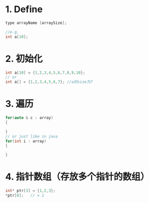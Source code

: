  # 1. Define
 ```cpp
 type arrayName [arraySize];

 //e.g.
 int a[10];

 ```

 # 2. 初始化
 ```cpp
 int a[10] = {1,2,3,4,5,6,7,8,9,10};
 // or
 int a[] = {1,2,3,4,5,6,7}; //a的size为7


 ```

 # 3. 遍历
 ```cpp
 for(auto & c : array)
 {

 }
 // or just like in java
 for(int i : array)
 {

 }
 ```

 # 4. 指针数组（存放多个指针的数组）
 ```cpp
 int* ptr[3] = {1,2,3};
 *ptr[0];   // = 1


 ```